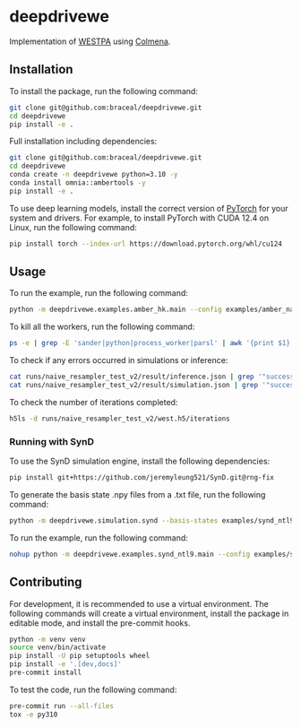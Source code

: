 # deepdrivewe
Implementation of [WESTPA](https://westpa.github.io/westpa/index.html) using [Colmena](https://github.com/exalearn/colmena/tree/master).

## Installation

To install the package, run the following command:
```bash
git clone git@github.com:braceal/deepdrivewe.git
cd deepdrivewe
pip install -e .
```

Full installation including dependencies:
```bash
git clone git@github.com:braceal/deepdrivewe.git
cd deepdrivewe
conda create -n deepdrivewe python=3.10 -y
conda install omnia::ambertools -y
pip install -e .
```

To use deep learning models, install the correct version of [PyTorch](https://pytorch.org/get-started/locally/)
for your system and drivers. For example, to install PyTorch with CUDA 12.4 on Linux, run the following command:
```bash
pip install torch --index-url https://download.pytorch.org/whl/cu124
```

## Usage
To run the example, run the following command:
```bash
python -m deepdrivewe.examples.amber_hk.main --config examples/amber_nacl_hk/config.yaml
```

To kill all the workers, run the following command:
```bash
ps -e | grep -E 'sander|python|process_worker|parsl' | awk '{print $1}' | xargs kill
```

To check if any errors occurred in simulations or inference:
```bash
cat runs/naive_resampler_test_v2/result/inference.json | grep '"success": false'
cat runs/naive_resampler_test_v2/result/simulation.json | grep '"success": false'
```

To check the number of iterations completed:
```bash
h5ls -d runs/naive_resampler_test_v2/west.h5/iterations
```

### Running with SynD
To use the SynD simulation engine, install the following dependencies:
```bash
pip install git+https://github.com/jeremyleung521/SynD.git@rng-fix
```

To generate the basis state .npy files from a .txt file, run the following command:
```bash
python -m deepdrivewe.simulation.synd --basis-states examples/synd_ntl9/bstates.txt --output-dir examples/synd_ntl9/bstates
```

To run the example, run the following command:
```bash
nohup python -m deepdrivewe.examples.synd_ntl9.main --config examples/synd_ntl9/config.yaml &> nohup.log &
```

## Contributing

For development, it is recommended to use a virtual environment. The following
commands will create a virtual environment, install the package in editable
mode, and install the pre-commit hooks.
```bash
python -m venv venv
source venv/bin/activate
pip install -U pip setuptools wheel
pip install -e '.[dev,docs]'
pre-commit install
```
To test the code, run the following command:
```bash
pre-commit run --all-files
tox -e py310
```
